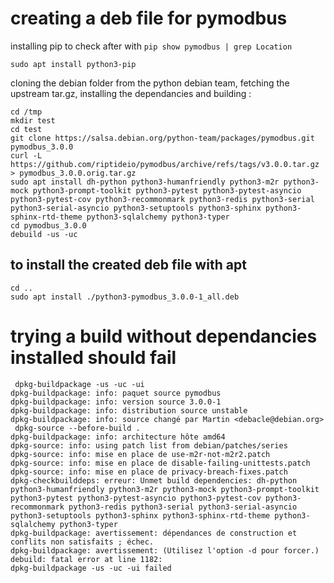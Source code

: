 # creating a deb file for pymodbus

installing pip to check after with `pip show pymodbus | grep Location`

```
sudo apt install python3-pip
```

cloning the debian folder from the python debian team, fetching the upstream tar.gz, installing the dependancies and building :

```
cd /tmp
mkdir test
cd test
git clone https://salsa.debian.org/python-team/packages/pymodbus.git pymodbus_3.0.0
curl -L https://github.com/riptideio/pymodbus/archive/refs/tags/v3.0.0.tar.gz > pymodbus_3.0.0.orig.tar.gz
sudo apt install dh-python python3-humanfriendly python3-m2r python3-mock python3-prompt-toolkit python3-pytest python3-pytest-asyncio python3-pytest-cov python3-recommonmark python3-redis python3-serial python3-serial-asyncio python3-setuptools python3-sphinx python3-sphinx-rtd-theme python3-sqlalchemy python3-typer
cd pymodbus_3.0.0
debuild -us -uc
```

## to install the created deb file with apt

```
cd ..
sudo apt install ./python3-pymodbus_3.0.0-1_all.deb
```

# trying a build without dependancies installed should fail

```
 dpkg-buildpackage -us -uc -ui
dpkg-buildpackage: info: paquet source pymodbus
dpkg-buildpackage: info: version source 3.0.0-1
dpkg-buildpackage: info: distribution source unstable
dpkg-buildpackage: info: source changé par Martin <debacle@debian.org>
 dpkg-source --before-build .
dpkg-buildpackage: info: architecture hôte amd64
dpkg-source: info: using patch list from debian/patches/series
dpkg-source: info: mise en place de use-m2r-not-m2r2.patch
dpkg-source: info: mise en place de disable-failing-unittests.patch
dpkg-source: info: mise en place de privacy-breach-fixes.patch
dpkg-checkbuilddeps: erreur: Unmet build dependencies: dh-python python3-humanfriendly python3-m2r python3-mock python3-prompt-toolkit python3-pytest python3-pytest-asyncio python3-pytest-cov python3-recommonmark python3-redis python3-serial python3-serial-asyncio python3-setuptools python3-sphinx python3-sphinx-rtd-theme python3-sqlalchemy python3-typer
dpkg-buildpackage: avertissement: dépendances de construction et conflits non satisfaits ; échec.
dpkg-buildpackage: avertissement: (Utilisez l'option -d pour forcer.)
debuild: fatal error at line 1182:
dpkg-buildpackage -us -uc -ui failed
``` 




